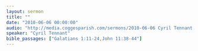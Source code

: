 ```yaml
---
layout: sermon
title: ""
date: "2010-06-06 00:00:00"
audio: "http://media.coggesparish.com/sermons/2010-06-06 Cyril Tennant.mp3"
speaker: "Cyril Tennant"
bible_passages: ["Galatians 1:11-24,John 11:38-44"]
---
```


